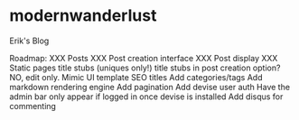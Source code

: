 modernwanderlust
================

Erik's Blog

Roadmap:
XXX Posts
XXX Post creation interface
XXX Post display
XXX Static pages
title stubs (uniques only!)
  title stubs in post creation option? NO, edit only.
Mimic UI template
  SEO titles 
Add categories/tags
Add markdown rendering engine
Add pagination
Add devise user auth
  Have the admin bar only appear if logged in once devise is installed
Add disqus for commenting

